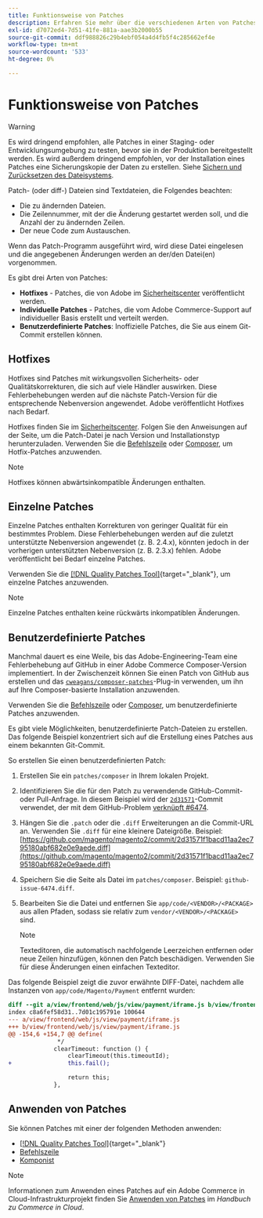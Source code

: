 ```yaml
---
title: Funktionsweise von Patches
description: Erfahren Sie mehr über die verschiedenen Arten von Patches für Adobe Commerce und wie sie funktionieren.
exl-id: d7072ed4-7d51-41fe-881a-aae3b2000b55
source-git-commit: ddf988826c29b4ebf054a4d4fb5f4c285662ef4e
workflow-type: tm+mt
source-wordcount: '533'
ht-degree: 0%

---
```


# Funktionsweise von Patches

>[!WARNING]
>
>Es wird dringend empfohlen, alle Patches in einer Staging- oder Entwicklungsumgebung zu testen, bevor sie in der Produktion bereitgestellt werden. Es wird außerdem dringend empfohlen, vor der Installation eines Patches eine Sicherungskopie der Daten zu erstellen. Siehe [Sichern und Zurücksetzen des Dateisystems](../../installation/tutorials/backup.md).

Patch- (oder diff-) Dateien sind Textdateien, die Folgendes beachten:

- Die zu ändernden Dateien.
- Die Zeilennummer, mit der die Änderung gestartet werden soll, und die Anzahl der zu ändernden Zeilen.
- Der neue Code zum Austauschen.

Wenn das Patch-Programm ausgeführt wird, wird diese Datei eingelesen und die angegebenen Änderungen werden an der/den Datei(en) vorgenommen.

Es gibt drei Arten von Patches:

- **Hotfixes** - Patches, die von Adobe im [Sicherheitscenter](https://magento.com/security/patches) veröffentlicht werden.
- **Individuelle Patches** - Patches, die vom Adobe Commerce-Support auf individueller Basis erstellt und verteilt werden.
- **Benutzerdefinierte Patches**: Inoffizielle Patches, die Sie aus einem Git-Commit erstellen können.

## Hotfixes

Hotfixes sind Patches mit wirkungsvollen Sicherheits- oder Qualitätskorrekturen, die sich auf viele Händler auswirken. Diese Fehlerbehebungen werden auf die nächste Patch-Version für die entsprechende Nebenversion angewendet. Adobe veröffentlicht Hotfixes nach Bedarf.

Hotfixes finden Sie im [Sicherheitscenter](https://magento.com/security/patches). Folgen Sie den Anweisungen auf der Seite, um die Patch-Datei je nach Version und Installationstyp herunterzuladen. Verwenden Sie die [Befehlszeile](../patches/apply.md#) oder [Composer](../patches/apply.md), um Hotfix-Patches anzuwenden.

>[!NOTE]
>
>Hotfixes können abwärtsinkompatible Änderungen enthalten.

## Einzelne Patches

Einzelne Patches enthalten Korrekturen von geringer Qualität für ein bestimmtes Problem. Diese Fehlerbehebungen werden auf die zuletzt unterstützte Nebenversion angewendet (z. B. 2.4.x), könnten jedoch in der vorherigen unterstützten Nebenversion (z. B. 2.3.x) fehlen. Adobe veröffentlicht bei Bedarf einzelne Patches.

Verwenden Sie die [[!DNL Quality Patches Tool]](https://experienceleague.adobe.com/tools/commerce-quality-patches/index.html?lang=de){target="_blank"}, um einzelne Patches anzuwenden.

>[!NOTE]
>
>Einzelne Patches enthalten keine rückwärts inkompatiblen Änderungen.

## Benutzerdefinierte Patches

Manchmal dauert es eine Weile, bis das Adobe-Engineering-Team eine Fehlerbehebung auf GitHub in einer Adobe Commerce Composer-Version implementiert. In der Zwischenzeit können Sie einen Patch von GitHub aus erstellen und das [`cweagans/composer-patches`](https://github.com/cweagans/composer-patches/)-Plug-in verwenden, um ihn auf Ihre Composer-basierte Installation anzuwenden.

Verwenden Sie die [Befehlszeile](apply.md#command-line) oder [Composer](apply.md#composer), um benutzerdefinierte Patches anzuwenden.

Es gibt viele Möglichkeiten, benutzerdefinierte Patch-Dateien zu erstellen. Das folgende Beispiel konzentriert sich auf die Erstellung eines Patches aus einem bekannten Git-Commit.

So erstellen Sie einen benutzerdefinierten Patch:

1. Erstellen Sie ein `patches/composer` in Ihrem lokalen Projekt.
1. Identifizieren Sie die für den Patch zu verwendende GitHub-Commit- oder Pull-Anfrage. In diesem Beispiel wird der [`2d31571`](https://github.com/magento/magento2/commit/2d31571f1bacd11aa2ec795180abf682e0e9aede)-Commit verwendet, der mit dem GitHub-Problem [ verknüpft #6474](https://github.com/magento/magento2/issues/6474).
1. Hängen Sie die `.patch` oder die `.diff` Erweiterungen an die Commit-URL an. Verwenden Sie `.diff` für eine kleinere Dateigröße. Beispiel: [https://github.com/magento/magento2/commit/2d31571f1bacd11aa2ec795180abf682e0e9aede.diff](https://github.com/magento/magento2/commit/2d31571f1bacd11aa2ec795180abf682e0e9aede.diff)
1. Speichern Sie die Seite als Datei im `patches/composer`. Beispiel: `github-issue-6474.diff`.
1. Bearbeiten Sie die Datei und entfernen Sie `app/code/<VENDOR>/<PACKAGE>` aus allen Pfaden, sodass sie relativ zum `vendor/<VENDOR>/<PACKAGE>` sind.

   >[!NOTE]
   >
   >Texteditoren, die automatisch nachfolgende Leerzeichen entfernen oder neue Zeilen hinzufügen, können den Patch beschädigen. Verwenden Sie für diese Änderungen einen einfachen Texteditor.

Das folgende Beispiel zeigt die zuvor erwähnte DIFF-Datei, nachdem alle Instanzen von `app/code/Magento/Payment` entfernt wurden:

```diff
diff --git a/view/frontend/web/js/view/payment/iframe.js b/view/frontend/web/js/view/payment/iframe.js
index c8a6fef58d31..7d01c195791e 100644
--- a/view/frontend/web/js/view/payment/iframe.js
+++ b/view/frontend/web/js/view/payment/iframe.js
@@ -154,6 +154,7 @@ define(
              */
             clearTimeout: function () {
                 clearTimeout(this.timeoutId);
+                this.fail();

                 return this;
             },
```

## Anwenden von Patches

Sie können Patches mit einer der folgenden Methoden anwenden:

- [[!DNL Quality Patches Tool]](https://experienceleague.adobe.com/tools/commerce-quality-patches/index.html?lang=de){target="_blank"}
- [Befehlszeile](/help/upgrade/patches/apply.md#command-line)
- [Komponist](/help/upgrade/patches/apply.md#composer)

>[!NOTE]
>
>Informationen zum Anwenden eines Patches auf ein Adobe Commerce in Cloud-Infrastrukturprojekt finden Sie [Anwenden von Patches](https://experienceleague.adobe.com/docs/commerce-cloud-service/user-guide/develop/upgrade/apply-patches.html?lang=de) im _Handbuch zu Commerce in Cloud_.
